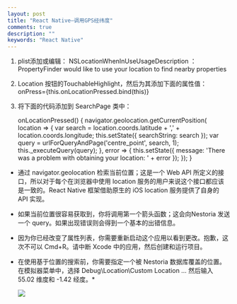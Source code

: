 ```yaml
---
layout: post
title: "React Native—调用GPS经纬度"
comments: true
description: ""
keywords: "React Native"
---
```


1. plist添加或编辑：
    NSLocationWhenInUseUsageDescription  ：PropertyFinder would like to use your location to find nearby properties

2. Location 按钮的TouchableHighlight，然后为其添加下面的属性值：
    onPress={this.onLocationPressed.bind(this)}
3. 将下面的代码添加到 SearchPage 类中：

    onLocationPressed() {
      navigator.geolocation.getCurrentPosition(
        location => {
            var search = location.coords.latitude + ',' + location.coords.longitude;
            this.setState({ searchString: search });
            var query = urlForQueryAndPage('centre_point', search, 1);
            this._executeQuery(query);
          },
          error => {
            this.setState({
              message: 'There was a problem with obtaining your location: ' + error
              });
        });
    }


* 通过 navigator.geolocation 检索当前位置；这是一个 Web API 所定义的接口，所以对于每个在浏览器中使用 location 服务的用户来说这个接口都应该是一致的。React Native 框架借助原生的 iOS location 服务提供了自身的 API 实现。

* 如果当前位置很容易获取到，你将调用第一个箭头函数；这会向Nestoria 发送一个 query。如果出现错误则会得到一个基本的出错信息。

* 因为你已经改变了属性列表，你需要重新启动这个应用以看到更改。抱歉，这次不可以 Cmd+R。请中断 Xcode 中的应用，然后创建和运行项目。


* 在使用基于位置的搜索前，你需要指定一个被 Nestoria 数据库覆盖的位置。在模拟器菜单中，选择 Debug\Location\Custom Location … 然后输入 55.02 维度和 -1.42 经度。*

  ![](http://ww4.sinaimg.cn/mw690/6314d064gw1f7b0xepx8oj20ku12a0w5.jpg)

